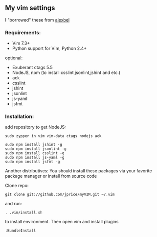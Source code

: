 ## My vim settings
I "borrowed" these from [alexbel](https://github.com/alexbel/myVIM)

### Requirements:
* Vim 7.3+
* Python support for Vim, Python 2.4+

optional:
* Exuberant ctags 5.5
* NodeJS, npm (to install csslint,jsonlint,jshint and etc.)
* ack
* csslint
* jshint
* jsonlint
* js-yaml
* jsfmt


### Installation:
add repository to get NodeJS:

    sudo zypper in vim vim-data ctags nodejs ack

    sudo npm install jshint -g
    sudo npm install jsonlint -g
    sudo npm install csslint -g
    sudo npm install js-yaml -g
    sudo npm install jsfmt -g

Another distributives:
You should install these packages via your favorite package manager or install from source code

Clone repo:

    git clone git://github.com/jprice/myVIM.git ~/.vim

and run:

    . .vim/install.sh

to install environment.
Then open vim and install plugins


    :BundleInstall

